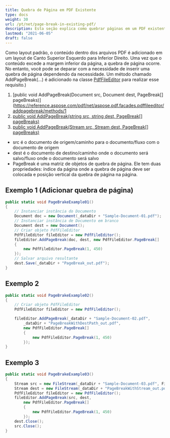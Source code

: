 ```yaml
---
title: Quebra de Página em PDF Existente
type: docs
weight: 30
url: /pt/net/page-break-in-existing-pdf/
description: Esta seção explica como quebrar páginas em um PDF existente usando a classe PdfFileEditor.
lastmod: "2021-06-05"
draft: false
---
```


Como layout padrão, o conteúdo dentro dos arquivos PDF é adicionado em um layout de Canto Superior Esquerdo para Inferior Direito. Uma vez que o conteúdo excede a margem inferior da página, a quebra de página ocorre. No entanto, você pode se deparar com a necessidade de inserir uma quebra de página dependendo da necessidade. Um método chamado AddPageBreak(...) é adicionado na classe [PdfFileEditor](https://reference.aspose.com/pdf/net/aspose.pdf.facades/pdffileeditor) para realizar esse requisito.)

1. [public void AddPageBreak(Document src, Document dest, PageBreak[] pageBreaks)](https://reference.aspose.com/pdf/net/aspose.pdf.facades.pdffileeditor/addpagebreak/methods/1
1. [public void AddPageBreak(string src, string dest, PageBreak[] pageBreaks)](https://reference.aspose.com/pdf/net/aspose.pdf.facades.pdffileeditor/addpagebreak/methods/2)
1. [public void AddPageBreak(Stream src, Stream dest, PageBreak[] pageBreaks)](https://reference.aspose.com/pdf/net/aspose.pdf.facades.pdffileeditor/methods/addpagebreak)

- src é o documento de origem/caminho para o documento/fluxo com o documento de origem
- dest é o documento de destino/caminho onde o documento será salvo/fluxo onde o documento será salvo
- PageBreak é uma matriz de objetos de quebra de página. Ele tem duas propriedades: índice da página onde a quebra de página deve ser colocada e posição vertical da quebra de página na página.

## Exemplo 1 (Adicionar quebra de página)

```csharp
public static void PageBrakeExample01()
{
    // Instanciar instância do Documento
    Document doc = new Document(_dataDir + "Sample-Document-01.pdf");
    // Instanciar instância de Documento em branco
    Document dest = new Document();
    // Criar objeto PdfFileEditor
    PdfFileEditor fileEditor = new PdfFileEditor();
    fileEditor.AddPageBreak(doc, dest, new PdfFileEditor.PageBreak[]
    {
        new PdfFileEditor.PageBreak(1, 450)
    });
    // Salvar arquivo resultante
    dest.Save(_dataDir + "PageBreak_out.pdf");
}
```
## Exemplo 2

```csharp
public static void PageBrakeExample02()
{
    // Criar objeto PdfFileEditor
    PdfFileEditor fileEditor = new PdfFileEditor();

    fileEditor.AddPageBreak(_dataDir + "Sample-Document-02.pdf",
        _dataDir + "PageBreakWithDestPath_out.pdf",
        new PdfFileEditor.PageBreak[]
        {
            new PdfFileEditor.PageBreak(1, 450)
        });
}
```

## Exemplo 3

```csharp
public static void PageBrakeExample03()
{
    Stream src = new FileStream(_dataDir + "Sample-Document-03.pdf", FileMode.Open, FileAccess.Read);
    Stream dest = new FileStream(_dataDir + "PageBreakWithStream_out.pdf", FileMode.Create, FileAccess.ReadWrite);
    PdfFileEditor fileEditor = new PdfFileEditor();
    fileEditor.AddPageBreak(src, dest,
        new PdfFileEditor.PageBreak[]
        {
            new PdfFileEditor.PageBreak(1, 450)
        });
    dest.Close();
    src.Close();
}
```